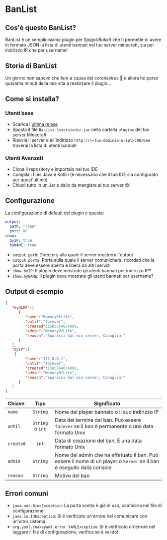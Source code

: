 # BanList
## Cos'è questo BanList?
BanList è un semplicissimo plugin per _Spigot/Bukkit_ che ti permette di avere in formato JSON la lista di utenti bannati nel tuo server minecraft, sia per indirizzo IP che per username!
## Storia di BanList
Un giorno non sapevo che fare a causa del coronavirus 🦠 e allora ho perso quaranta minuti della mia vita a realizzare il plugin...
## Come si installa?
### Utenti base
* Scarica l'[ultima relase](https://github.com/rospino74/BanList/releases)
* Sposta il file `BanList-\<version\>.jar` nella cartella `plugins` del tuo server Minecraft
* Riavvia il server e all'indirizzo `http://\<tuo-dominio-o-ip\>:80/ban` troverai la lista di utenti bannati
### Utenti Avanzati
* Clona il repository e importalo nel tuo IDE
* Compila i files Java e Kotlin (è necessario che il tuo IDE sia configurato per quest'ultimo)
* Chiudi tutto in un Jar e dallo da mangiare al tuo server 😋!
## Configurazione
La configurazione di default del plugin è questa:
```yaml
output:
  path: "/ban"
  port: 80
show:
  byIP: true
  byNAME: true
```
* `output.path`: Directory alla quale il server mostrerà l'output
* `output.porta`: Porta sulla quale il server comunicherà, ricordati che la porta deve essere aperta e libera da altri servizi
* `show.byIP`: Il plugin deve mostrate gli utenti bannati per indirizzo IP?
* `show.byNAME`: Il plugin deve mostrate gli utenti bannati per username?
## Output di esempio
```json
{
   "byNAME":[
      {
         "name":"MemoryOfLife",
         "until":"forever",
         "created":1585564034000,
         "admin":"MemoryOfLife",
         "reason":"Sparisci dal mio server, Canaglia!"
      }
   ],
   "byIP":[
    {
         "name":"127.0.0.1",
         "until":"forever",
         "created":1585564034000,
         "admin":"MemoryOfLife",
         "reason":"Sparisci dal mio server, Canaglia!"
      }
   ]
}
```
| Chiave | Tipo | Significato |
| :--- | :---: | --- |
| `name` | `String` | Nome del player bannato o il suo indirizzo IP |
| `until` | `String` o `int` | Data del termine del ban. Può essere `forever` se il ban è permanente o una data formato Unix |
| `created` | `int` | Data di creazione del ban, È una data formato Unix |
| `admin` | `String` | Nome del admin che ha effetuato il ban. Può essere il nome di un player o `Server` se il ban è eseguito dalla console |
| `reason` | `String` | Motivo del ban |

## Errori comuni
* `java.net.BindException`: La porta scelta è già in uso, cambiarla nel file di configurazione
* `java.io.IOException`: Si è verificato un'errore nel comunicare con un'altro sistema
* `org.yaml.snakeyaml.error.YAMLException`: Si è verificato un'errore nel leggere il file di configurazione, verifica se è valido!
